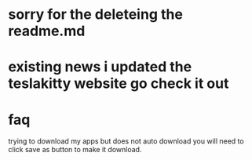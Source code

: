 # sorry for the deleteing the readme.md

# existing news i updated the teslakitty website go check it out

# faq 

trying to download my apps but does not auto download
you will need to click save as button to make it download.